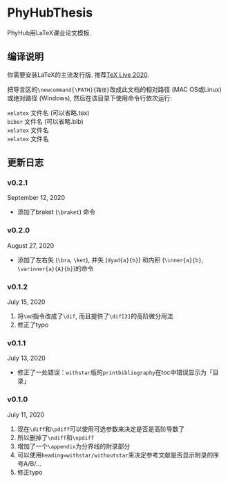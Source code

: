 # PhyHubThesis
PhyHub用LaTeX课业论文模板. 

## 编译说明
你需要安装LaTeX的主流发行版. 
推荐[TeX Live 2020](https://www.tug.org/texlive/).

把导言区的`\newcommand{\PATH}{路径}`改成此文档的相对路径 (MAC OS或Linux) 或绝对路径 (Windows), 然后在该目录下使用命令行依次运行:

`xelatex` 文件名 (可以省略.tex)  
`biber` 文件名 (可以省略.bib)  
`xelatex` 文件名  
`xelatex` 文件名

## 更新日志

### v0.2.1
September 12, 2020
* 添加了braket (`\braket`) 命令

### v0.2.0
August 27, 2020
* 添加了左右矢 (`\bra`, `\ket`), 并矢 (`dyad{a}{b}`) 和内积 (`\inner{a}{b}`, `\varinner{a}{A}{b}`)的命令

### v0.1.2
July 15, 2020
1. 将`\md`指令改成了`\dif`, 而且提供了`\dif[2]`的高阶微分用法
2. 修正了typo

### v0.1.1  
July 13, 2020
* 修正了一处错误：`withstar`版的`printbibliography`在toc中错误显示为「目录」

### v0.1.0  
July 11, 2020  
1. 现在`\diff`和`\pdiff`可以使用可选参数来决定是否是高阶导数了
2. 所以删掉了`\ndiff`和`\npdiff`
3. 增加了一个`\appendix`为分界线的附录部分
4. 可以使用`heading=withstar/withoutstar`来决定参考文献是否显示附录的序号A/B/...
5. 修正typo

